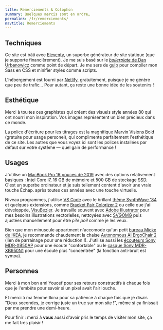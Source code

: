 ```yaml
---
title: Remerciements & Colophon
summary: Quelques mercis sont en ordre…
permalink: /fr/remerciements/
navtitle: Remerciements
---
```


## Techniques

Ce site est bâti avec [Eleventy](https://www.11ty.dev/), un superbe générateur de site statique (que je supporte financièrement). Je me suis basé sur le [*boilerplate* de Dan Urbanowicz](https://templates.netlify.com/template/eleventy-netlify-boilerplate/) comme point de départ. Je me sers de [gulp](https://gulpjs.com/) pour compiler mon Sass en CSS et minifier styles comme scripts.

L'hébergement est fourni par [Netlify](https://netlify.com/), gratuitement, puisque je ne génère que peu de trafic… Pour autant, ça reste une bonne idée de les soutenirs !

## Esthétique

Merci à tou·tes ces graphistes qui créent des visuels style années 80 qui ont nourri mon inspiration. Vos images représentent un bien précieux dans ce monde.

La police d'écriture pour les titrages est la magnifique [Marvin Visions Bold](https://www.readvisions.com/marvin) (gratuite pour usage personel), qui complimente parfaitement l'esthétique de ce site. Les autres que vous voyez ici sont les polices installées par défaut sur votre système — quel gain de performance !

## Usages

J'utilise un [MacBook Pro 16 pouces de 2019](https://www.apple.com/macbook-pro-16/) avec des options relativement basiques : Intel Core i7, 16 GB de mémoire et 500 GB de stockage SSD. C'est un superbe ordinateur et je suis tellement content d'avoir une vraie touche Échap. après toutes ces années avec une touche virtuelle.

Niveau programmes, j'utilise [VS Code](https://code.visualstudio.com/) avec le brillant [thème SynthWave '84](https://marketplace.visualstudio.com/items?itemName=RobbOwen.synthwave-vscode) et quelques extensions, comme [Bracket Pair Colorizer 2](https://marketplace.visualstudio.com/items?itemName=CoenraadS.bracket-pair-colorizer-2) ou celle que j'ai développée, [VisuBezier](https://marketplace.visualstudio.com/items?itemName=chriskirknielsen.visubezier). Je travaille souvent avec [Adobe Illustrator](https://www.adobe.com/products/illustrator.html) pour mes besoins illustrations vectorielles, nettoyées avec [SVGOMG](https://jakearchibald.github.io/svgomg/) puis ajustées manuellement pour être _pile poil_ comme je les veux.

Bien que mon minuscule appartment n'accomode qu'un petit [bureau Micke de IKEA](https://www.ikea.com/us/en/p/micke-desk-black-brown-20244747/), je recommande chaudement la chaise [Autonomous AI ErgoChair 2](https://www.autonomous.ai/office-chairs/ergonomic-chair/?rid=7a4b2c) (lien de parrainage pour une réduction !). J'utilise aussi les [écouteurs Sony MDR-XB50AP](https://www.sony.com/electronics/in-ear-headphones/mdr-xb50ap) pour une écoute "confortable" ou le [casque Sony MDR-XB950N1](https://www.sony.com/electronics/headband-headphones/mdr-xb950n1) pour une écoute plus "concentrée" (la fonction anti-bruit est sympa).

## Personnes

Merci à mon bon ami Youcef pour ses retours constructifs à chaque fois que je l'embête pour savoir si un pixel avait l'air louche.

Et merci à ma femme Ilona pour sa patience à chaque fois que je disais "Deux secondes, je corrige juste un truc sur mon site !", même si ça finissait par me prendre une demi-heure.

Pour finir : merci à **vous** aussi d'avoir pris le temps de visiter mon site, ça me fait très plaisir !
